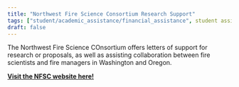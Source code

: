 ```yaml
---
title: "Northwest Fire Science Consortium Research Support"
tags: ["student/academic_assistance/financial_assistance", student assistance]
draft: false
---
```


The Northwest Fire Science COnsortium offers letters of support for research or proposals, as well as assisting collaboration between fire scientists and fire managers in Washington and Oregon.

[**Visit the NFSC website here!**](https://nwfirescience.org/working-with-us)

